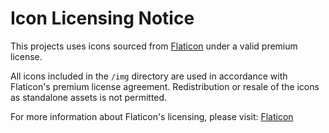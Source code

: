 # Icon Licensing Notice

This projects uses icons sourced from [Flaticon](www.flaticon.com) under a valid premium license.

All icons included in the `/img` directory are used in accordance with Flaticon's premium license agreement. Redistribution or resale of the icons as standalone assets is not permitted.

For more information about Flaticon's licensing, please visit:
[Flaticon](www.flaticon.com)

